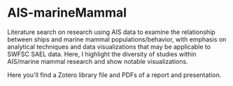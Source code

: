 # AIS-marineMammal
Literature search on research using AIS data to examine the relationship between ships and marine mammal populations/behavior, 
with emphasis on analytical techniques and data visualizations that may be applicable to SWFSC SAEL data. 
Here, I highlight the diversity of studies within AIS/marine mammal research and show notable visualizations.

Here you'll find a Zotero library file and PDFs of a report and presentation.
